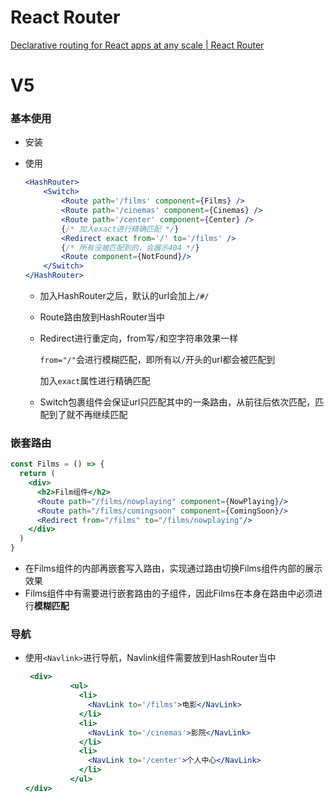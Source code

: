 # React Router

 [Declarative routing for React apps at any scale | React Router](https://reactrouter.com/) 

# V5

### 基本使用

* 安装

* 使用

  ```jsx
  <HashRouter>
      <Switch>
          <Route path='/films' component={Films} />
          <Route path='/cinemas' component={Cinemas} />
          <Route path='/center' component={Center} />
          {/* 加入exact进行精确匹配 */}
          <Redirect exact from='/' to='/films' />
          {/* 所有没被匹配到的，会展示404 */}
          <Route component={NotFound}/>
      </Switch>
  </HashRouter>
  ```

  * 加入HashRouter之后，默认的url会加上`/#/`

  * Route路由放到HashRouter当中

  * Redirect进行重定向，from写`/`和空字符串效果一样

    `from="/"`会进行模糊匹配，即所有以`/`开头的url都会被匹配到

    加入`exact`属性进行精确匹配

  * Switch包裹组件会保证url只匹配其中的一条路由，从前往后依次匹配，匹配到了就不再继续匹配

### 嵌套路由

```jsx
const Films = () => {
  return (
    <div>
      <h2>Film组件</h2>
      <Route path="/films/nowplaying" component={NowPlaying}/>
      <Route path="/films/comingsoon" component={ComingSoon}/>
      <Redirect from="/films" to="/films/nowplaying"/>
    </div>
  )
}
```

* 在Films组件的内部再嵌套写入路由，实现通过路由切换Films组件内部的展示效果
* Films组件中有需要进行嵌套路由的子组件，因此Films在本身在路由中必须进行**模糊匹配**

### 导航

* 使用`<Navlink>`进行导航，Navlink组件需要放到HashRouter当中

  ```jsx
   <div>
            <ul>
              <li>
                <NavLink to='/films'>电影</NavLink>
              </li>
              <li>
                <NavLink to='/cinemas'>影院</NavLink>
              </li>
              <li>
                <NavLink to='/center'>个人中心</NavLink>
              </li>
            </ul>
  </div>
  ```

  
